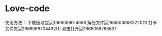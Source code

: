 # Love-code
使用方法：
下载压缩包![1668068614668](https://user-images.githubusercontent.com/95919273/201039766-05419ee2-7170-48e0-ad8d-02da3f299fd6.jpg)
解压文件![1668068683220(1)](https://user-images.githubusercontent.com/95919273/201040013-f9e40ec2-1bce-4059-99dd-e8e2c0fad17c.jpg)
打卡文件夹![1668068704492(1)](https://user-images.githubusercontent.com/95919273/201040480-4be4d117-9ebb-4660-ab36-ab2c0393059d.jpg)
双击打开![1668068768637](https://user-images.githubusercontent.com/95919273/201040617-8c106c0d-b084-43d7-9f11-0f81c6e76fb8.jpg)

